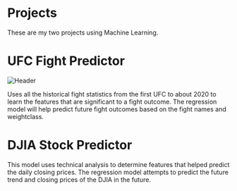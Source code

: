 # Projects
These are my two projects using Machine Learning.

# UFC Fight Predictor
![Header](https://github.com/khtaho/Projects/blob/main/ufc%20gloves_1.jpg "Header")

Uses all the historical fight statistics from the first UFC to about 2020 to learn the features that are significant to a fight outcome.
The regression model will help predict future fight outcomes based on the fight names and weightclass.

# DJIA Stock Predictor
This model uses technical analysis to determine features that helped predict the daily closing prices. The regression model attempts to predict the future trend and closing prices of the DJIA in the future.


